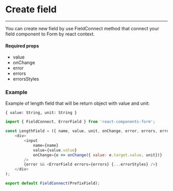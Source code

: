 # Create field

---

You can create new field by use FieldConnect method that connect your field component to Form by react context.

#### Required props

* value
* onChange
* error
* errors
* errorsStyles

### Example

Example of length field that will be return object with value and unit:

`{ value: String, unit: String } `

```js
import { FieldConnect, ErrorField } from 'react-components-form';

const LengthField = ({ name, value, unit, onChange, error, errors, errorsStyles }) => (
    <div>
        <input
            name={name}
            value={value.value}
            onChange={e => onChange({ value: e.target.value, unit})}
        />
        {error && <ErrorField errors={errors} {...errorStyles} />}
    </div>
);

export default FieldConnect(PrefixField);
```



